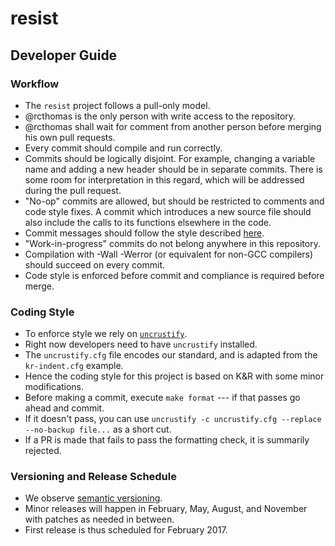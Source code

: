 # resist

## Developer Guide

### Workflow

* The `resist` project follows a pull-only model.
* @rcthomas is the only person with write access to the repository.
* @rcthomas shall wait for comment from another person before merging his own pull requests.
* Every commit should compile and run correctly.
* Commits should be logically disjoint. For example, changing a variable name
  and adding a new header should be in separate commits. There is some room for
  interpretation in this regard, which will be addressed during the pull request.
* "No-op" commits are allowed, but should be restricted to comments and code
  style fixes. A commit which introduces a new source file should also include
  the calls to its functions elsewhere in the code.
* Commit messages should follow the style described
  [here](http://chris.beams.io/posts/git-commit/).
* "Work-in-progress" commits do not belong anywhere in this repository.
* Compilation with -Wall -Werror (or equivalent for non-GCC compilers) should succeed on every commit.
* Code style is enforced before commit and compliance is required before merge.

### Coding Style

* To enforce style we rely on [`uncrustify`](https://github.com/uncrustify/uncrustify).
* Right now developers need to have `uncrustify` installed.
* The `uncrustify.cfg` file encodes our standard, and is adapted from the `kr-indent.cfg` example.
* Hence the coding style for this project is based on K&R with some minor modifications.
* Before making a commit, execute `make format` --- if that passes go ahead and commit.
* If it doesn't pass, you can use `uncrustify -c uncrustify.cfg --replace --no-backup file...` as a short cut.
* If a PR is made that fails to pass the formatting check, it is summarily rejected.

### Versioning and Release Schedule

* We observe [semantic versioning](http://semver.org/).
* Minor releases will happen in February, May, August, and November with patches as needed in between.
* First release is thus scheduled for February 2017.
